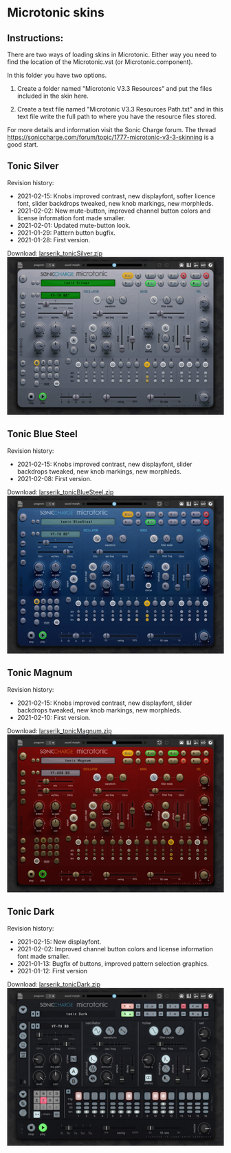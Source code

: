 # Microtonic skins

## Instructions:

There are two ways of loading skins in Microtonic. Either way you need
to find the location of the Microtonic.vst (or Microtonic.component). 

In this folder you have two options. 

1. Create a folder named "Microtonic V3.3 Resources" and put the files 
   included in the skin here.
  
2. Create a text file named "Microtonic V3.3 Resources Path.txt" and in 
this text file write the full path to where you have the resource files 
stored.

For more details and information visit the Sonic Charge forum. The thread
https://soniccharge.com/forum/topic/1777-microtonic-v3-3-skinning is a good
start.


## Tonic Silver
Revision history:
  - 2021-02-15: Knobs improved contrast, new displayfont, softer licence font, slider backdrops tweaked, new knob markings, new morphleds.
  - 2021-02-02: New mute-button, improved channel button colors and license information font made smaller.
  - 2021-02-01: Updated mute-button look.
  - 2021-01-29: Pattern button bugfix.
  - 2021-01-28: First version.

Download: [larserik_tonicSilver.zip](larserik_tonicSilver.zip)
![preview](larserik_tonicSilver_preview.jpg)


## Tonic Blue Steel
Revision history:
  - 2021-02-15: Knobs improved contrast, new displayfont, slider backdrops tweaked, new knob markings, new morphleds.
  - 2021-02-08: First version.

Download: [larserik_tonicBlueSteel.zip](larserik_tonicBlueSteel.zip)
![preview](larserik_tonicBlueSteel_preview.jpg)


## Tonic Magnum
Revision history:
  - 2021-02-15: Knobs improved contrast, new displayfont, slider backdrops tweaked, new knob markings, new morphleds.
  - 2021-02-10: First version.
  
Download: [larserik_tonicMagnum.zip](larserik_tonicMagnum.zip)
![preview](larserik_tonicMagnum_preview.jpg)


## Tonic Dark
Revision history:
  - 2021-02-15: New displayfont.
  - 2021-02-02: Improved channel button colors and license information font made smaller.
  - 2021-01-13: Bugfix of buttons, improved pattern selection graphics.
  - 2021-01-12: First version
  
Download: [larserik_tonicDark.zip](larserik_tonicDark.zip)
![preview](larserik_tonicDark_preview.jpg)
